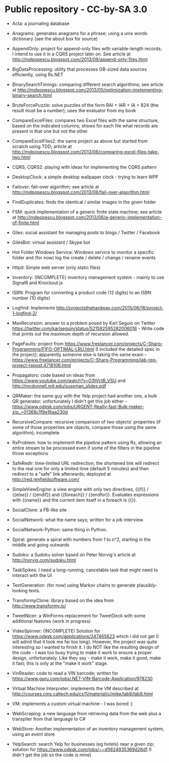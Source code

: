 Public repository - CC-by-SA 3.0
======

* Acta: a journaling database

* Anagrams: generates anagrams for a phrase; using a unix words dictionary (see the about box for source)

* AppendOnly: project for append-only files with variable-length records; I intend to use it in a CQRS project later on. See article at http://mdpopescu.blogspot.com/2013/09/append-only-files.html

* BigDataProcessing: utility that processes GB-sized data sources efficiently, using Rx.NET

* BinarySearchTimings: comparing different search algorithms; see article at http://mdpopescu.blogspot.com/2013/05/optimization-implementing-binary-search.html

* BruteForcePuzzle: solve puzzles of the form RAI + IAR + IA = 824 (the result must be a number); uses the evaluator from my book

* CompareExcelFiles: compares two Excel files with the same structure, based on the indicated columns; shows for each file what records are present in that one but not the other

* CompareExcelFiles2: the same project as above but started from scratch using TDD; article at http://mdpopescu.blogspot.com/2013/06/comparing-excel-files-take-two.html

* CQRS, CQRS2: playing with ideas for implementing the CQRS pattern

* DesktopClock: a simple desktop wallpaper clock - trying to learn WPF

* Failover: fail-over algorithm; see article at http://mdpopescu.blogspot.com/2013/06/fail-over-algorithm.html

* FindDuplicates: finds the identical / similar images in the given folder

* FSM: quick implementation of a generic finite state machine; see article at http://mdpopescu.blogspot.com/2013/08/a-generic-implementation-of-finite.html

* Giles: social assistant for managing posts to blogs / Twitter / Facebook

* GilesBot: virtual assistant / Skype bot

* Hot Folder Windows Service: Windows service to monitor a specific folder and (for now) log the create / delete / change / rename events

* httpd: Simple web server (only static files)

* Inventory: (INCOMPLETE) inventory management system - mainly to use SignalR and Knockout.js

* ISBN: Program for converting a product code (12 digits) to an ISBN number (10 digits)

* Logfind: Implements http://projectsthehardway.com/2015/06/16/project-1-logfind-2/

* MaxRecursion: answer to a problem posed by Karl Seguin on Twitter https://twitter.com/karlseguin/status/521592595282006016 - Write code that prints out the maximum depth of recursion allowed.

* PageFaults: project from https://www.freelancer.com/projects/C-Sharp-Programming/FIFO-OPTIMAL-LRU.html (I included the detailed spec in the project); apparently someone else is taking the same exam - https://www.freelancer.com/projects/C-Sharp-Programming/lab-rep-project-repost.4718106.html

* Propagators: code based on ideas from https://www.youtube.com/watch?v=O3tVctB_VSU and http://mcdonnell.mit.edu/sussman_slides.pdf

* QRMaker: the same guy with the Yelp project had another one, a bulk QR generator; unfortunately I didn't get this job either - https://www.odesk.com/jobs/URGENT-Really-fast-Bulk-maker-zip_~01368c1f8e16aa230d

* RecursiveCompare: recursive comparison of two objects' properties (if some of those properties are objects, compare those using the same algorithm); incomplete

* RxProblem: how to implement the pipeline pattern using Rx, allowing an entire stream to be processed even if some of the filters in the pipeline throw exceptions

* SafeRedir: time-limited URL redirection; the shortened link will redirect to the real one for only a limited time (default 5 minutes) and then redirect to a "safe" link afterwards; deployed at http://red.renfieldsoftware.com/

* SimpleViewEngine: a view engine with only two directives, {{if}} / {{else}} / {{endif}} and {{foreach}} / {{endfor}}. Evaluates expressions with {{name}} and the current item itself in a foreach is {{}}.

* SocialClone: a FB-like site

* SocialNetwork: what the name says; written for a job interview.

* SocialNetwork-Python: same thing in Python.

* Spiral: generate a spiral with numbers from 1 to n^2, starting in the middle and going outwards

* Sudoku: a Sudoku solver based on Peter Norvig's article at http://norvig.com/sudoku.html

* TaskSpikes: I need a long-running, cancelable task that might need to interact with the UI

* TextGeneration: (for now) using Markov chains to generate plausibly-looking texts.

* TransformyClone: library based on the idea from http://www.transformy.io/

* TweetNicer: a WinForms replacement for TweetDeck with some additional features (work in progress)

* VideoSpinner: (INCOMPLETE) Solution for https://www.odesk.com/applications/247465623 which I did not get (I will admit that it took me far too long). However, the project was quite interesting so I wanted to finish it. I do NOT like the resulting design of the code - I was too busy trying to make it work to ensure a proper design, unfortunately. Like they say - make it work, make it good, make it fast; this is only at the "make it work" stage.

* VinReader: code to read a VIN barcode; written for https://www.guru.com/jobs/.NET-VIN-Barcode-Application/978230

* Virtual Machine Interpreter: implements the VM described at http://courses.cms.caltech.edu/cs11/material/c/mike/lab8/lab8.html

* VM: implements a custom virtual machine - I was bored :)

* WebScraping: a new language from retrieving data from the web plus a transpiler from that language to C#

* WebStore: Another implementation of an inventory management system, using an event store

* YelpSearch: search Yelp for businesses (eg hotels) near a given zip; solution for https://www.odesk.com/jobs/~~d5624935369d26d1 (I didn't get the job so the code is mine)
